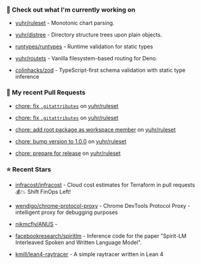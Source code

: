 ### 👷 Check out what I'm currently working on



- [yuhr/ruleset](https://github.com/yuhr/ruleset) - Monotonic chart parsing.

- [yuhr/distree](https://github.com/yuhr/distree) - Directory structure trees upon plain objects.

- [runtypes/runtypes](https://github.com/runtypes/runtypes) - Runtime validation for static types

- [yuhr/routets](https://github.com/yuhr/routets) - Vanilla filesystem-based routing for Deno.

- [colinhacks/zod](https://github.com/colinhacks/zod) - TypeScript-first schema validation with static type inference

### 🔨 My recent Pull Requests



- [chore: fix `.gitattributes`](https://github.com/yuhr/ruleset/pull/9) on [yuhr/ruleset](https://github.com/yuhr/ruleset)

- [chore: fix `.gitattributes`](https://github.com/yuhr/ruleset/pull/8) on [yuhr/ruleset](https://github.com/yuhr/ruleset)

- [chore: add root package as workspace member](https://github.com/yuhr/ruleset/pull/7) on [yuhr/ruleset](https://github.com/yuhr/ruleset)

- [chore: bump version to 1.0.0](https://github.com/yuhr/ruleset/pull/6) on [yuhr/ruleset](https://github.com/yuhr/ruleset)

- [chore: prepare for release](https://github.com/yuhr/ruleset/pull/5) on [yuhr/ruleset](https://github.com/yuhr/ruleset)

### ⭐ Recent Stars



- [infracost/infracost](https://github.com/infracost/infracost) - Cloud cost estimates for Terraform in pull requests💰📉 Shift FinOps Left!

- [wendigo/chrome-protocol-proxy](https://github.com/wendigo/chrome-protocol-proxy) - Chrome DevTools Protocol Proxy - intelligent proxy for debugging purposes

- [nikmcfly/ANUS](https://github.com/nikmcfly/ANUS) - 

- [facebookresearch/spiritlm](https://github.com/facebookresearch/spiritlm) - Inference code for the paper &#34;Spirit-LM Interleaved Spoken and Written Language Model&#34;.

- [kmill/lean4-raytracer](https://github.com/kmill/lean4-raytracer) - A simple raytracer written in Lean 4